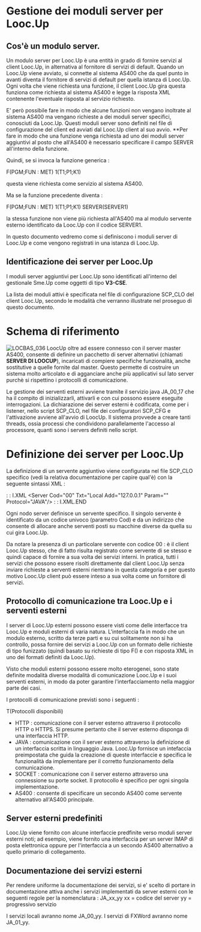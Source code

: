 # Gestione dei moduli server per Looc.Up

## Cos'è un modulo server.

Un modulo server per Looc.Up è una entità in grado di fornire servizi al client Looc.Up, in alternativa al fornitore di servizi di default.
Quando un Looc.Up viene avviato, si connette al sistema AS400 che da quel punto in avanti diventa il fornitore di servizi di default per quella istanza di Looc.Up. Ogni volta che viene richiesta una funzione, il client Looc.Up gira questa funziona come richiesta al sistema AS400 e legge la risposta XML contenente l'eventuale risposta al servizio richiesto.

E' però possibile fare in modo che alcune funzioni non vengano inoltrate al sistema AS400 ma vengano richieste a dei moduli server specifici, conosciuti da Looc.Up. Questi moduli server sono definiti nel file di configurazione del client ed avviati dal Looc.Up client al suo avvio.
**Per fare in modo che una funzione venga richiesta ad uno dei moduli server aggiuntivi al posto che all'AS400 è necessario specificare il campo SERVER all'interno della funzione.

Quindi, se si invoca la funzione generica : 

F(PGM;FUN : MET) 1(T1;P1;K1)

questa viene richiesta come servizio al sistema AS400.

Ma se la funzione precedente diventa : 

F(PGM;FUN : MET) 1(T1;P1;K1) SERVER(SERVER1)

la stessa funzione non viene più richiesta all'AS400 ma al modulo servente esterno identificato da Looc.Up con il codice SERVER1.

In questo documento vedremo come si definiscono i moduli server di Looc.Up e come vengono registrati in una istanza di Looc.Up.

## Identificazione dei server per Looc.Up

I moduli server aggiuntivi per Looc.Up sono identificati all'interno del gestionale Sme.Up come oggetti di tipo **V3-CSE**.

La lista dei moduli attivi è specificata nel file di configurazione SCP_CLO del client Looc.Up, secondo le modalità che verranno illustrate nel proseguo di questo documento.


# Schema di riferimento


![LOCBAS_036](http://localhost:3000/immagini/LOBASE_08/LOCBAS_036.png)
LoocUp oltre ad essere connesso con il server master AS400, consente di definire un pacchetto di server alternativi (chiamati **SERVER DI LOOCUP**), incaricati di compiere specifiche funzionalità, anche sostitutive a quelle fornite dal master. Questo permette di costruire un sistema molto articolato e di agganciare anche più applicativi sul lato server purchè si rispettino i protocolli di comunicazione.

Le gestione dei serventi esterni avviene tramite il servizio java JA_00_17 che ha il compito di inizializzarli, attivarli e con cui possono essere eseguite interrogazioni. La dichiarazione dei server esterni è codificata, come per i listener, nello script SCP_CLO, nel file dei configuratori SCP_CFG e l'attivazione avviene all'avvio di LoocUp. Il sistema provvede a creare tanti threads, ossia processi che condividono parallelamente l'accesso al processore, quanti sono i servers definiti nello script.


# Definizione dei server per Looc.Up

La definizione di un servente aggiuntivo viene configurata nel file SCP_CLO specifico (vedi la relativa documentazione per capire qual'è) con la seguente sintassi XML : 

 :  : I.XML
<Servers>
 <Server Cod="00" Txt="Local Add="127.0.0.1" Param="" Protocol="JAVA"/>
 <Server Cod="01" Txt="FXWord" Add="ufidi" Param="path=/xml/feed.asp" Protocol="HTTP"/>
</Servers>
 :  : I.XML.END

Ogni nodo server definisce un servente specifico. Il singolo servente è identificato da un codice univoco (parametro Cod) e da un indirizzo che consente di allocare anche serventi posti su macchine diverse da quella su cui gira Looc.Up.

Da notare la presenza di un particolare servente con codice 00 :  è il client Looc.Up stesso, che di fatto risulta registrato come servente di se stesso e quindi capace di fornire a sua volta dei servizi interni. In pratica, tutti i servizi che possono essere risolti direttamente dal client Looc.Up senza inviare richieste a serventi esterni rientrano in questa categoria e per questo motivo Looc.Up client può essere inteso a sua volta come un fornitore di servizi.

## Protocollo di comunicazione tra Looc.Up e i serventi esterni

I server di Looc.Up esterni possono essere visti come delle interfacce tra Looc.Up e moduli esterni di varia natura. L'interfaccia fa in modo che un modulo esterno, scritto da terze parti e su cui solitamente non si ha controllo, possa fornire dei servizi a Looc.Up con un formato delle richieste di tipo funizzato (quindi basato su richieste di tipo F() e con risposta XML in uno dei formati definiti da Looc.Up).

Visto che moduli esterni possono essere molto eterogenei, sono state definite modalità diverse modalità di comunicazione Looc.Up e i suoi serventi esterni, in modo da poter garantire l'interfacciamento nella maggior parte dei casi.

I protocolli di comunicazione previsti sono i seguenti : 

 T(Protocolli disponibili)
- HTTP :  comunicazione con il server esterno attraverso il protocollo HTTP o HTTPS. Si presume pertanto che il server esterno disponga di una interfaccia HTTP.
- JAVA :  comunicazione con il server esterno attraverso la definizione di un interfaccia scritta in linguaggio Java. Looc.Up fornisce un intefaccia preimpostata che guida la creazione di queste interfaccie e specifica le funzionalità da implementare per il corretto funzionamento della comunicazione.
- SOCKET :  comunicazione con il server esterno attraverso una connessione su porte socket. Il protocollo è specifico per ogni singola implementazione.
- AS400 :  consente di specificare un secondo AS400 come servente alternativo all'AS400 principale.


## Server esterni predefiniti

Looc.Up viene fornito con alcune interfaccie predfinite verso moduli server esterni noti; ad esempio, viene fornito una interfaccia per un server IMAP di posta elettronica oppure per l'interfaccia a un secondo AS400 alternativo a quello primario di collegamento.


## Documentazione dei servizi esterni

Per rendere uniforme la documentazione dei servizi, si e' scelto di portare in documentazione attiva anche i servizi implementati da server esterni con le seguenti regole per la nomenclatura : 
JA_xx_yy
xx = codice del server
yy = progressivo servizio

I servizi locali avranno  nome JA_00_yy.
I servizi di FXWord avranno nome JA_01_yy.


